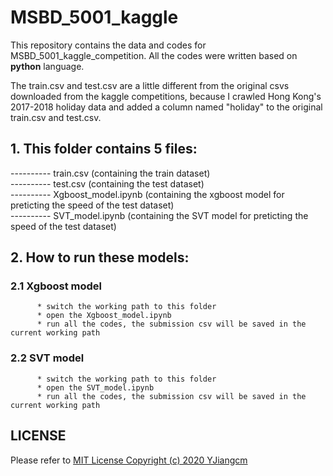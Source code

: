 # MSBD_5001_kaggle
This repository contains the data and codes for MSBD_5001_kaggle_competition. All the codes were written based on **python** language.

The train.csv and test.csv are a little different from the original csvs downloaded from the kaggle competitions, because I crawled Hong Kong's 2017-2018 holiday data and added a column named "holiday" to the original train.csv and test.csv.

## 1. This folder contains 5 files:

---------- train.csv (containing the train dataset)  
---------- test.csv (containing the test dataset)  
---------- Xgboost_model.ipynb (containing the xgboost model for preticting the speed of the test dataset)  
---------- SVT_model.ipynb (containing the SVT model for preticting the speed of the test dataset)  

## 2. How to run these models:

### 2.1 Xgboost model
          * switch the working path to this folder
          * open the Xgboost_model.ipynb
          * run all the codes, the submission csv will be saved in the current working path

### 2.2 SVT model
          * switch the working path to this folder
          * open the SVT_model.ipynb
          * run all the codes, the submission csv will be saved in the current working path

## LICENSE
Please refer to [MIT License Copyright (c) 2020 YJiangcm](https://github.com/YJiangcm/MSBD_5001_kaggle/blob/master/LICENSE)
